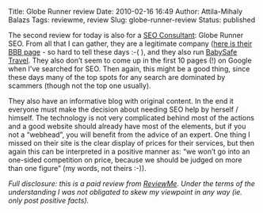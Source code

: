 Title: Globe Runner review
Date: 2010-02-16 16:49
Author: Attila-Mihaly Balazs
Tags: reviewme, review
Slug: globe-runner-review
Status: published

The second review for today is also for a [SEO
Consultant](http://globerunnerseo.com/): Globe Runner SEO. From all that
I can gather, they are a legitimate company ([here is their BBB
page](http://fortworth.bbb.org/codbrep.html?id=201030270) - so hard to
tell these days :-( ), and they also run [BabySafe
Travel](http://www.babysafetravel.com/). They also don’t seem to come up
in the first 10 pages (!) on Google when I’ve searched for SEO. Then
again, this might be a good thing, since these days many of the top
spots for any search are dominated by scammers (though not the top one
usually).

They also have an informative blog with original content. In the end it
everyone must make the decision about needing SEO help by herself /
himself. The technology is not very complicated behind most of the
actions and a good website should already have most of the elements, but
if you not a “webhead”, you will benefit from the advice of an expert.
One thing I missed on their site is the clear display of prices for
their services, but then again this can be interpreted in a positive
manner as: “we won’t go into an one-sided competition on price, because
we should be judged on more than one figure” (my words, not theirs :-)).

*Full disclosure: this is a paid review from
[ReviewMe](http://www.reviewme.com/). Under the terms of the
understanding I was not obligated to skew my viewpoint in any way (ie.
only post positive facts).*
